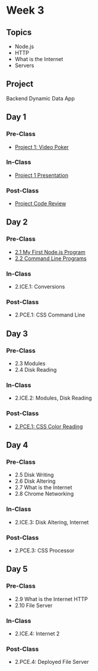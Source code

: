 # Week 3

## Topics

* Node.js
* HTTP
* What is the Internet
* Servers

## Project

Backend Dynamic Data App

## Day 1

### Pre-Class

* [Project 1: Video Poker](../../projects/project-1-video-poker.md)

### In-Class

* [Project 1 Presentation](../../projects/project-1-video-poker.md)

### Post-Class

* [Project Code Review]()

## **Day 2**

### Pre-Class

* [2.1 My First Node.js Program](../../2-back-end-basics/2-1-my-first-node-program.md)
* [2.2 Command Line Programs](../../2-back-end-basics/2-2-command-line-programs.md)

### **In-Class**

* 2.ICE.1: Conversions

### Post-Class

* 2.PCE.1: CSS Command Line

## Day 3

### Pre-Class

* 2.3 Modules
* 2.4 Disk Reading

### In-Class

* 2.ICE.2: Modules, Disk Reading

### Post-Class

* [2.PCE.1: CSS Color Reading](../../2-back-end-basics/2.pce-post-class-exercises/2.pce.1-css-command-line.md)

## Day 4

### Pre-Class

* 2.5 Disk Writing
* 2.6 Disk Altering
* 2.7 What is the Internet
* 2.8 Chrome Networking

### In-Class

* 2.ICE.3: Disk Altering, Internet

### Post-Class

* 2.PCE.3: CSS Processor

## Day 5

### Pre-Class

* 2.9 What is the Internet HTTP
* 2.10 File Server

### **In-Class**

* 2.ICE.4: Internet 2

### Post-Class

* 2.PCE.4: Deployed File Server

## 


